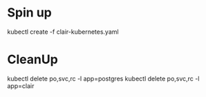 # Spin up
kubectl create -f clair-kubernetes.yaml

# CleanUp
kubectl delete po,svc,rc -l app=postgres
kubectl delete po,svc,rc -l app=clair

